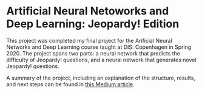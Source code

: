 # Artificial Neural Netoworks and Deep Learning: Jeopardy! Edition
This project was completed my final project for the Arificial Neural Networks and Deep Learning course taught at DIS: Copenhagen in Spring 2020. The project spans two parts: a neural network that predicts the difficulty of Jeopardy! questions, and a neural network that generates novel Jeopardy! questions.

A summary of the project, including an explanation of the structure, results, and next steps can be found in
[this Medium article](https://medium.com/@alana.fiordalisi/neural-networks-for-800-generating-jeopardy-clues-and-predict-their-difficulty-bdb17e25b8a).
